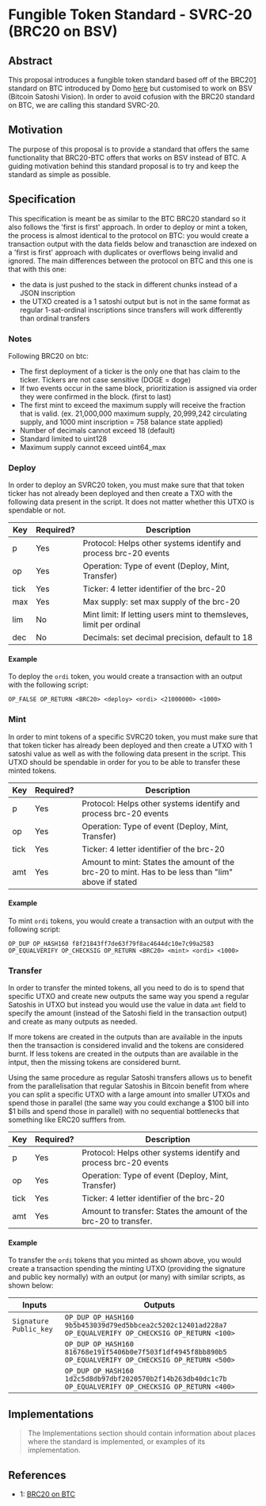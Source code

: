 # Fungible Token Standard - SVRC-20 (BRC20 on BSV)

## Abstract

This proposal introduces a fungible token standard based off of the BRC20[1](./#footnote-1) standard on BTC introduced by Domo [here](https://domo-2.gitbook.io/brc-20-experiment/) but customised to work on BSV (Bitcoin Satoshi Vision). In order to avoid cofusion with the BRC20 standard on BTC, we are calling this standard SVRC-20.

## Motivation

The purpose of this proposal is to provide a standard that offers the same functionality that BRC20-BTC offers that works on BSV instead of BTC. A guiding motivation behind this standard proposal is to try and keep the standard as simple as possible.

## Specification

This specification is meant be as similar to the BTC BRC20 standard so it also follows the 'first is first' approach. In order to deploy or mint a token, the process is almost identical to the protocol on BTC: you would create a transaction output with the data fields below and tranasction are indexed on a 'first is first' approach with duplicates or overflows being invalid and ignored. The main differences between the protocol on BTC and this one is that with this one:

* the data is just pushed to the stack in different chunks instead of a JSON inscription
* the UTXO created is a 1 satoshi output but is not in the same format as regular 1-sat-ordinal inscriptions since transfers will work differently than ordinal transfers

### Notes

Following BRC20 on btc:

* The first deployment of a ticker is the only one that has claim to the ticker. Tickers are not case sensitive (DOGE = doge)
* If two events occur in the same block, prioritization is assigned via order they were confirmed in the block. (first to last)
* The first mint to exceed the maximum supply will receive the fraction that is valid. (ex. 21,000,000 maximum supply, 20,999,242 circulating supply, and 1000 mint inscription = 758 balance state applied)
* Number of decimals cannot exceed 18 (default)
* Standard limited to uint128
* Maximum supply cannot exceed uint64\_max

### Deploy

In order to deploy an SVRC20 token, you must make sure that that token ticker has not already been deployed and then create a TXO with the following data present in the script. It does not matter whether this UTXO is spendable or not.

| Key  | Required? | Description                                                        |
| ---- | --------- | ------------------------------------------------------------------ |
| p    | Yes       | Protocol: Helps other systems identify and process brc-20 events   |
| op   | Yes       | Operation: Type of event (Deploy, Mint, Transfer)                  |
| tick | Yes       | Ticker: 4 letter identifier of the brc-20                          |
| max  | Yes       | Max supply: set max supply of the brc-20                           |
| lim  | No        | Mint limit: If letting users mint to themsleves, limit per ordinal |
| dec  | No        | Decimals: set decimal precision, default to 18                     |

#### Example

To deploy the `ordi` token, you would create a transaction with an output with the following script:

```
OP_FALSE OP_RETURN <BRC20> <deploy> <ordi> <21000000> <1000>
```

### Mint

In order to mint tokens of a specific SVRC20 token, you must make sure that that token ticker has already been deployed and then create a UTXO with 1 satoshi value as well as with the following data present in the script. This UTXO should be spendable in order for you to be able to transfer these minted tokens.

| Key  | Required? | Description                                                                                        |
| ---- | --------- | -------------------------------------------------------------------------------------------------- |
| p    | Yes       | Protocol: Helps other systems identify and process brc-20 events                                   |
| op   | Yes       | Operation: Type of event (Deploy, Mint, Transfer)                                                  |
| tick | Yes       | Ticker: 4 letter identifier of the brc-20                                                          |
| amt  | Yes       | Amount to mint: States the amount of the brc-20 to mint. Has to be less than "lim" above if stated |

#### Example

To mint `ordi` tokens, you would create a transaction with an output with the following script:

```
OP_DUP OP_HASH160 f8f21843ff7de63f79f8ac4644dc10e7c99a2583 OP_EQUALVERIFY OP_CHECKSIG OP_RETURN <BRC20> <mint> <ordi> <1000>
```

### Transfer

In order to transfer the minted tokens, all you need to do is to spend that specific UTXO and create new outputs the same way you spend a regular Satoshis in UTXO but instead you would use the value in data `amt` field to specify the amount (instead of the Satoshi field in the transaction output) and create as many outputs as needed.

If more tokens are created in the outputs than are available in the inputs then the transaction is considered invalid and the tokens are considered burnt. If less tokens are created in the outputs than are available in the intput, then the missing tokens are considered burnt.

Using the same procedure as regular Satoshi transfers allows us to benefit from the parallelisation that regular Satoshis in Bitcoin benefit from where you can split a specific UTXO with a large amount into smaller UTXOs and spend those in parallel (the same way you could exchange a $100 bill into $1 bills and spend those in parallel) with no sequential bottlenecks that something like ERC20 sufffers from.

| Key  | Required? | Description                                                      |
| ---- | --------- | ---------------------------------------------------------------- |
| p    | Yes       | Protocol: Helps other systems identify and process brc-20 events |
| op   | Yes       | Operation: Type of event (Deploy, Mint, Transfer)                |
| tick | Yes       | Ticker: 4 letter identifier of the brc-20                        |
| amt  | Yes       | Amount to transfer: States the amount of the brc-20 to transfer. |

#### Example

To transfer the `ordi` tokens that you minted as shown above, you would create a transaction spending the minting UTXO (providing the signature and public key normally) with an output (or many) with similar scripts, as shown below:

| Inputs                   | Outputs                                                                                                 |
| ------------------------ | ------------------------------------------------------------------------------------------------------- |
| `Signature` `Public_key` | `OP_DUP OP_HASH160 9b5b453039d79ed5bbcea2c5202c12401ad228a7 OP_EQUALVERIFY OP_CHECKSIG OP_RETURN <100>` |
|                          | `OP_DUP OP_HASH160 816768e191f5406b0e7f503f1df4945f8bb890b5 OP_EQUALVERIFY OP_CHECKSIG OP_RETURN <500>` |
|                          | `OP_DUP OP_HASH160 1d2c5d8db97dbf2020570b2f14b263db40dc1c7b OP_EQUALVERIFY OP_CHECKSIG OP_RETURN <400>` |

## Implementations

> The Implementations section should contain information about places where the standard is implemented, or examples of its implementation.

## References

* 1: [BRC20 on BTC](https://domo-2.gitbook.io/brc-20-experiment/)
